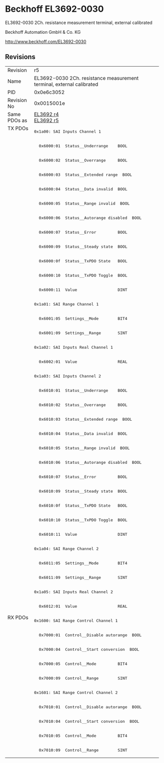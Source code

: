 # Beckhoff EL3692-0030

EL3692-0030 2Ch. resistance measurement terminal, external calibrated

Beckhoff Automation GmbH & Co. KG

http://www.beckhoff.com/EL3692-0030

## Revisions
<table>
<tr >
<td>Revision</td>
<td><div class="foo">r5</div></td>
</tr>
<tr >
<td>Name</td>
<td><div class="foo">EL3692-0030 2Ch. resistance measurement terminal, external calibrated</div></td>
</tr>
<tr >
<td>PID</td>
<td><div class="foo">0x0e6c3052</div></td>
</tr>
<tr >
<td>Revision No</td>
<td>0x0015001e</td>
</tr>
<tr >
<td>Same PDOs as</td>
<td><a href="EL3692">EL3692 r4</a><br/><a href="EL3692">EL3692 r5</a></td>
</tr>
<tr class="txpdo pdosection">
<td rowspan=34 valign=top>TX PDOs</td>
<td><pre>0x1a00: SAI Inputs Channel 1</pre></td>
<td></td>
</tr>
<tr class="txpdo">
<td><pre>  0x6000:01  Status__Underrange    BOOL</pre></td>
</tr>
<tr class="txpdo">
<td><pre>  0x6000:02  Status__Overrange     BOOL</pre></td>
</tr>
<tr class="txpdo">
<td><pre>  0x6000:03  Status__Extended range  BOOL</pre></td>
</tr>
<tr class="txpdo">
<td><pre>  0x6000:04  Status__Data invalid  BOOL</pre></td>
</tr>
<tr class="txpdo">
<td><pre>  0x6000:05  Status__Range invalid  BOOL</pre></td>
</tr>
<tr class="txpdo">
<td><pre>  0x6000:06  Status__Autorange disabled  BOOL</pre></td>
</tr>
<tr class="txpdo">
<td><pre>  0x6000:07  Status__Error         BOOL</pre></td>
</tr>
<tr class="txpdo">
<td><pre>  0x6000:09  Status__Steady state  BOOL</pre></td>
</tr>
<tr class="txpdo">
<td><pre>  0x6000:0f  Status__TxPDO State   BOOL</pre></td>
</tr>
<tr class="txpdo">
<td><pre>  0x6000:10  Status__TxPDO Toggle  BOOL</pre></td>
</tr>
<tr class="txpdo">
<td><pre>  0x6000:11  Value                 DINT</pre></td>
</tr>
<tr class="txpdo pdosection">
<td><pre>0x1a01: SAI Range Channel 1</pre></td>
</tr>
<tr class="txpdo">
<td><pre>  0x6001:05  Settings__Mode        BIT4</pre></td>
</tr>
<tr class="txpdo">
<td><pre>  0x6001:09  Settings__Range       SINT</pre></td>
</tr>
<tr class="txpdo pdosection">
<td><pre>0x1a02: SAI Inputs Real Channel 1</pre></td>
</tr>
<tr class="txpdo">
<td><pre>  0x6002:01  Value                 REAL</pre></td>
</tr>
<tr class="txpdo pdosection">
<td><pre>0x1a03: SAI Inputs Channel 2</pre></td>
</tr>
<tr class="txpdo">
<td><pre>  0x6010:01  Status__Underrange    BOOL</pre></td>
</tr>
<tr class="txpdo">
<td><pre>  0x6010:02  Status__Overrange     BOOL</pre></td>
</tr>
<tr class="txpdo">
<td><pre>  0x6010:03  Status__Extended range  BOOL</pre></td>
</tr>
<tr class="txpdo">
<td><pre>  0x6010:04  Status__Data invalid  BOOL</pre></td>
</tr>
<tr class="txpdo">
<td><pre>  0x6010:05  Status__Range invalid  BOOL</pre></td>
</tr>
<tr class="txpdo">
<td><pre>  0x6010:06  Status__Autorange disabled  BOOL</pre></td>
</tr>
<tr class="txpdo">
<td><pre>  0x6010:07  Status__Error         BOOL</pre></td>
</tr>
<tr class="txpdo">
<td><pre>  0x6010:09  Status__Steady state  BOOL</pre></td>
</tr>
<tr class="txpdo">
<td><pre>  0x6010:0f  Status__TxPDO State   BOOL</pre></td>
</tr>
<tr class="txpdo">
<td><pre>  0x6010:10  Status__TxPDO Toggle  BOOL</pre></td>
</tr>
<tr class="txpdo">
<td><pre>  0x6010:11  Value                 DINT</pre></td>
</tr>
<tr class="txpdo pdosection">
<td><pre>0x1a04: SAI Range Channel 2</pre></td>
</tr>
<tr class="txpdo">
<td><pre>  0x6011:05  Settings__Mode        BIT4</pre></td>
</tr>
<tr class="txpdo">
<td><pre>  0x6011:09  Settings__Range       SINT</pre></td>
</tr>
<tr class="txpdo pdosection">
<td><pre>0x1a05: SAI Inputs Real Channel 2</pre></td>
</tr>
<tr class="txpdo">
<td><pre>  0x6012:01  Value                 REAL</pre></td>
</tr>
<tr class="rxpdo pdosection">
<td rowspan=10 valign=top>RX PDOs</td>
<td><pre>0x1600: SAI Range Control Channel 1</pre></td>
<td></td>
</tr>
<tr class="rxpdo">
<td><pre>  0x7000:01  Control__Disable autorange  BOOL</pre></td>
</tr>
<tr class="rxpdo">
<td><pre>  0x7000:04  Control__Start conversion  BOOL</pre></td>
</tr>
<tr class="rxpdo">
<td><pre>  0x7000:05  Control__Mode         BIT4</pre></td>
</tr>
<tr class="rxpdo">
<td><pre>  0x7000:09  Control__Range        SINT</pre></td>
</tr>
<tr class="rxpdo pdosection">
<td><pre>0x1601: SAI Range Control Channel 2</pre></td>
</tr>
<tr class="rxpdo">
<td><pre>  0x7010:01  Control__Disable autorange  BOOL</pre></td>
</tr>
<tr class="rxpdo">
<td><pre>  0x7010:04  Control__Start conversion  BOOL</pre></td>
</tr>
<tr class="rxpdo">
<td><pre>  0x7010:05  Control__Mode         BIT4</pre></td>
</tr>
<tr class="rxpdo">
<td><pre>  0x7010:09  Control__Range        SINT</pre></td>
</tr>
</table>

